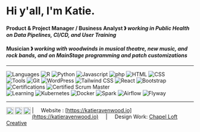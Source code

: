 # Hi y'all, I'm Katie. 

#### Product & Project Manager / Business Analyst &#12299; _working in Public Health on Data Pipelines, CI/CD, and User Training_
#### Musician &#12299; _working with woodwinds in musical theatre, new music, and rock bands, and on MainStage programming and patch customizations_


----

![Languages](https://img.shields.io/static/v1?label=&message=Languages:&color=606060&style=flat)
![R](https://img.shields.io/static/v1?logo=R&label=&message=R&color=A9225C&logoColor=AAA&style=flat)
![Python](https://img.shields.io/static/v1?logo=python&label=&message=Python&color=A9225C&logoColor=AAA&style=flat)
![Javascript](https://img.shields.io/static/v1?logo=JavaScript&label=&message=Javascript&color=A9225C&logoColor=AAA&style=flat)
![php](https://img.shields.io/static/v1?logo=php&label=&message=php&color=A9225C&logoColor=AAA&style=flat)
![HTML](https://img.shields.io/static/v1?logo=html&label=&message=HTML&color=A9225C&logoColor=AAA&style=flat)
![CSS](https://img.shields.io/static/v1?logo=css&label=&message=CSS&color=A9225C&logoColor=AAA&style=flat)
<br />
![Tools](https://img.shields.io/static/v1?label=&message=Tools:&color=606060&style=flat)
![Git](https://img.shields.io/static/v1?logo=git&label=&message=Git&color=A9225C&logoColor=AAA&style=flat)
![WordPress](https://img.shields.io/static/v1?logo=wordpress&label=&message=WordPress&color=A9225C&logoColor=AAA&style=flat)
![Tailwind CSS](https://img.shields.io/static/v1?logo=tailwindcss&label=&message=Tailwind%20CSS&color=A9225C&logoColor=AAA&style=flat)
![React](https://img.shields.io/static/v1?logo=react&label=&message=React&color=A9225C&logoColor=AAA&style=flat)
![Bootstrap](https://img.shields.io/static/v1?logo=bootstrap&label=&message=Bootstrap&color=A9225C&logoColor=AAA&style=flat)
<br />
![Certifications](https://img.shields.io/static/v1?label=&message=Certifications:&color=606060&style=flat)
![Certified Scrum Master](https://img.shields.io/static/v1?logo=scrumalliance&label=&message=Certified%20ScrumMaster&color=A9225C&logoColor=AAA&style=flat)
<br />
![Learning](https://img.shields.io/static/v1?label=&message=Learning:&color=606060&style=flat)
![Kubernetes](https://img.shields.io/static/v1?logo=kubernetes&label=&message=Kubernetes&color=4A154B&logoColor=AAA&style=flat)
![Docker](https://img.shields.io/static/v1?logo=docker&label=&message=Docker&color=4A154B&logoColor=AAA&style=flat)
![Spark](https://img.shields.io/static/v1?logo=apache-spark&label=&message=Spark&color=4A154B&logoColor=AAA&style=flat)
![Airflow](https://img.shields.io/static/v1?logo=apache-spark&label=&message=Airflow&color=4A154B&logoColor=AAA&style=flat)
![Flyway](https://img.shields.io/static/v1?logo=flyway&label=&message=Flyway&color=4A154B&logoColor=AAA&style=flat)

----

<a href="https://twitter.com/katieravenwood">
  <img align="left" alt="Stefanie's Twitter" width="20px" src="https://simpleicons.now.sh/twitter/A9225C" />
</a>
<a href="https://www.instagram.com/clarikatie/">
  <img align="left" alt="Stefanie's Instagram" width="20px" src="https://simpleicons.now.sh/instagram/A9225C" />
</a>
<a href="https://linkedin.com/in/katherineravenwood">
  <img align="left" alt="Stefanie's LinkedIn" width="20px" src="https://simpleicons.now.sh/linkedin/A9225C" />
</a>

| &nbsp;&nbsp;&nbsp; Website : [https://katieravenwood.io](https://katieravenwood.io) &nbsp;&nbsp;&nbsp; | &nbsp;&nbsp;&nbsp; Design Work: [Chapel Loft Creative](https://chapelloftcreative.com)

